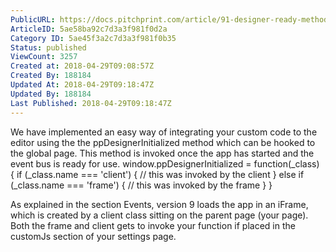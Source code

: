 ```yaml
---
PublicURL: https://docs.pitchprint.com/article/91-designer-ready-method
ArticleID: 5ae58ba92c7d3a3f981f0d2a
Category ID: 5ae45f3a2c7d3a3f981f0b35
Status: published
ViewCount: 3257
Created at: 2018-04-29T09:08:57Z
Created By: 188184
Updated At: 2018-04-29T09:18:47Z
Updated By: 188184
Last Published: 2018-04-29T09:18:47Z
---
```


We have implemented an easy way of integrating your custom code to the editor using the the ppDesignerInitialized method which can be hooked to the global page. This method is invoked once the app has started and the event bus is ready for use.
window.ppDesignerInitialized = function(_class) {
if (_class.name === 'client') {
// this was invoked by the client
} else if (_class.name === 'frame') {
// this was invoked by the frame
}
}

As explained in the section 
Events, version 9 loads the app in an iFrame, which is created by a client class sitting on the parent page (your page). Both the frame and client gets to invoke your function if placed in the customJs section of your settings page.